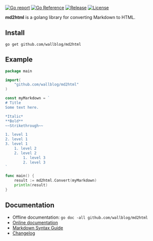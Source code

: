 [![Go report](https://goreportcard.com/badge/github.com/wallblog/md2html)](https://goreportcard.com/report/github.com/wallblog/md2html)
[![Go Reference](https://pkg.go.dev/badge/github.com/wallblog/md2html.svg)](https://pkg.go.dev/github.com/wallblog/md2html#section-documentation)
[![Release](https://img.shields.io/github/v/release/wallblog/md2html)](https://github.com/wallblog/md2html/releases/latest)
[![License](https://img.shields.io/github/license/wallblog/md2html)](LICENSE)

**md2html** is a golang library for converting Markdown to HTML.

## Install
```
go get github.com/wallblog/md2html
```

## Example
```go
package main

import(
	"github.com/wallblog/md2html"
)

const myMarkdown = `
# Title
Some text here.

*Italic*
**Bold**
~~Strikethrough~~

1. level 1
2. level 1
3. level 1
    1. level 2
    2. level 2
        1. level 3
        2. level 3
`

func main() {
	result := md2html.Convert(myMarkdown)
	println(result)
}
```

## Documentation
- Offline documentation: `go doc -all github.com/wallblog/md2html`
- [Online documentation](https://pkg.go.dev/github.com/wallblog/md2html#section-documentation)
- [Markdown Syntax Guide](docs/syntax_guide.md)
- [Changelog](CHANGELOG.md)
